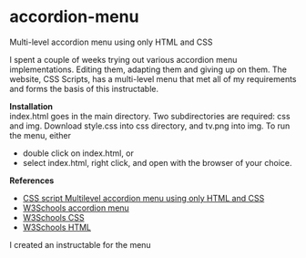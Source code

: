 # accordion-menu
Multi-level accordion menu using only HTML and CSS

I spent a couple of weeks trying out various accordion menu implementations. Editing them, adapting them and giving up on them. The website, CSS Scripts, has a multi-level menu that met all of my requirements and forms the basis of this instructable.

<b>Installation</b></br>
index.html goes in the main directory. Two subdirectories are required: css and img. Download style.css into css directory, and tv.png into img. To run the menu, either 
<ul><li>double click on index.html, or</li>
<li>select index.html, right click, and open with the browser of your choice.</li></ul> 

<b>References</b><br>
<ul><li><a href="http://www.cssscript.com/multilevel-accordion-menu-with-plain-html-css/">CSS script Multilevel accordion menu using only HTML and CSS</a></li>
<li><a href="http://www.w3schools.com/howto/howto_js_accordion.asp">W3Schools accordion menu</a></li>
<li><a href="http://www.w3schools.com/css/default.asp">W3Schools CSS</a></li>
<li><a href="http://www.w3schools.com/html/default.asp">W3Schools HTML</a></li></ul>

I created an instructable for the menu
